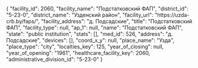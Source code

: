 {
    "facility_id": 2060,
    "facility_name": "Подстатковский ФАП",
    "district_id": "5-23-0",
    "district_name": "Узденский район",
    "facility_url": "https:\/\/uzda-crb.by\/faps\/",
    "facility_address": "д. Подсадские",
    "title": "Подстатковский ФАП",
    "facility_type": null,
    "ap_1": null,
    "name": "Подстатковский ФАП",
    "state": "public institution",
    "stats": [],
    "med_id": 526,
    "address": "д. Подсадские",
    "devices": [],
    "coord_x_y": null,
    "place_name": "Узда",
    "place_type": "city",
    "localties_key": 125,
    "year_of_closing": null,
    "year_of_opening": "1961",
    "healthcare_facility_key": 2060,
    "administrative_division_id": "5-23-0"
}